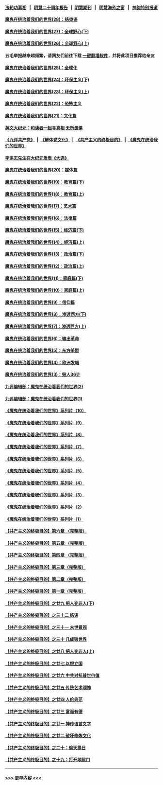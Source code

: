 #### [法轮功真相](https://github.com/gfw-breaker/truth/blob/master/README.md?t=0) &nbsp;&nbsp;|&nbsp;&nbsp; [明慧二十周年报告](https://github.com/gfw-breaker/mh-reports/blob/master/README.md?t=0) &nbsp;&nbsp;|&nbsp;&nbsp;[明慧期刊](https://github.com/gfw-breaker/mh-qikan) &nbsp;&nbsp;|&nbsp;&nbsp; [明慧海外之窗](https://github.com/gfw-breaker/mh-news/blob/master/README.md?t=0) &nbsp;&nbsp;|&nbsp;&nbsp; [神韵特别报道](https://github.com/gfw-breaker/mh-news/blob/master/shenyun.md?t=0)
#### [魔鬼在统治着我们的世界(28)：结束语](../pages/nsc422/n10936246.md?t=06181752) 
#### [魔鬼在统治着我们的世界(27)：全球野心(下)](../pages/nsc422/n10928319.md?t=06181752) 
#### [魔鬼在统治着我们的世界(26)：全球野心(上)](../pages/nsc422/n10900318.md?t=06181752) 
#### 五毛举报越来越频繁，请网友们前往下载 [一键翻墙软件](https://github.com/gfw-breaker/ssr-accounts)，并将此项目推荐给亲友
#### [魔鬼在统治着我们的世界(25)：全球化](../pages/nsc422/n10788205.md?t=06181752) 
#### [魔鬼在统治着我们的世界(24)：环保主义(下)](../pages/nsc422/n10695307.md?t=06181752) 
#### [魔鬼在统治着我们的世界(23)：环保主义(上)](../pages/nsc422/n10688613.md?t=06181752) 
#### [魔鬼在统治着我们的世界(22)：恐怖主义](../pages/nsc422/n10614727.md?t=06181752) 
#### [魔鬼在统治着我们的世界(21)：文化篇](../pages/nsc422/n10597706.md?t=06181752) 
#### [英文大纪元：和读者一起寻真相 无所畏惧](../pages/nsc422/n12542027.md?t=06181752) 
#### [《九评共产党》](https://github.com/begood0513/9ping.md/blob/master/README.md) &nbsp;|&nbsp; [《解体党文化》](../../../../jtdwh.md/blob/master/README.md)  &nbsp;|&nbsp; [《共产主义的终极目的》](../../../../gczydzjmd.md/blob/master/README.md) &nbsp;|&nbsp; [《魔鬼在统治我们的世界》](../../../../mgztzwmdsj.md/blob/master/README.md) 
#### [李洪志先生在大纪元发表《大选》](../pages/nsc422/n12534746.md?t=06181752) 
#### [魔鬼在统治着我们的世界(20)：媒体篇](../pages/nsc422/n10586579.md?t=06181752) 
#### [魔鬼在统治着我们的世界(19)：教育篇(下)](../pages/nsc422/n10564808.md?t=06181752) 
#### [魔鬼在统治着我们的世界(18)：教育篇(上)](../pages/nsc422/n10526970.md?t=06181752) 
#### [魔鬼在统治着我们的世界(17)：艺术篇](../pages/nsc422/n10499093.md?t=06181752) 
#### [魔鬼在统治着我们的世界(16)：法律篇](../pages/nsc422/n10485969.md?t=06181752) 
#### [魔鬼在统治着我们的世界(15)：经济篇(下)](../pages/nsc422/n10469975.md?t=06181752) 
#### [魔鬼在统治着我们的世界(14)：经济篇(上)](../pages/nsc422/n10457370.md?t=06181752) 
#### [魔鬼在统治着我们的世界(13)：政治篇(下)](../pages/nsc422/n10448270.md?t=06181752) 
#### [魔鬼在统治着我们的世界(12)：政治篇(上)](../pages/nsc422/n10444576.md?t=06181752) 
#### [魔鬼在统治着我们的世界(11)：家庭篇(下)](../pages/nsc422/n10440961.md?t=06181752) 
#### [魔鬼在统治着我们的世界(10)：家庭篇(上)](../pages/nsc422/n10435448.md?t=06181752) 
#### [魔鬼在统治着我们的世界(9)：信仰篇](../pages/nsc422/n10432159.md?t=06181752) 
#### [魔鬼在统治着我们的世界(8)：渗透西方(下)](../pages/nsc422/n10429603.md?t=06181752) 
#### [魔鬼在统治着我们的世界(7)：渗透西方(上)](../pages/nsc422/n10426013.md?t=06181752) 
#### [魔鬼在统治着我们的世界(6)：输出革命](../pages/nsc422/n10421536.md?t=06181752) 
#### [魔鬼在统治着我们的世界(5)：东方杀戮](../pages/nsc422/n10417707.md?t=06181752) 
#### [魔鬼在统治着我们的世界(4)：欧洲发端](../pages/nsc422/n10414890.md?t=06181752) 
#### [魔鬼在统治着我们的世界(3)：毁人36计](../pages/nsc422/n10411583.md?t=06181752) 
#### [九评编辑部：魔鬼在统治着我们的世界(2)](../pages/nsc422/n10410036.md?t=06181752) 
#### [九评编辑部：魔鬼在统治着我们的世界(1)](../pages/nsc422/n10406825.md?t=06181752) 
#### [《魔鬼在统治着我们的世界》系列片（10）](../pages/nsc422/n12292670.md?t=06181752) 
#### [《魔鬼在统治着我们的世界》系列片（9）](../pages/nsc422/n12290859.md?t=06181752) 
#### [《魔鬼在统治着我们的世界》系列片（8）](../pages/nsc422/n12287445.md?t=06181752) 
#### [《魔鬼在统治着我们的世界》系列片（7）](../pages/nsc422/n12283425.md?t=06181752) 
#### [《魔鬼在统治着我们的世界》系列片（6）](../pages/nsc422/n12282314.md?t=06181752) 
#### [《魔鬼在统治着我们的世界》系列片（5）](../pages/nsc422/n12281419.md?t=06181752) 
#### [《魔鬼在统治着我们的世界》系列片（4）](../pages/nsc422/n12274024.md?t=06181752) 
#### [《魔鬼在统治着我们的世界》系列片（3）](../pages/nsc422/n12271322.md?t=06181752) 
#### [《魔鬼在统治着我们的世界》系列片（2）](../pages/nsc422/n12269049.md?t=06181752) 
#### [《魔鬼在统治着我们的世界》系列片（1）](../pages/nsc422/n12267575.md?t=06181752) 
#### [【共产主义的终极目的】第六章 （完整版）](../pages/nsc422/n11428913.md?t=06181752) 
#### [【共产主义的终极目的】第五章 （完整版）](../pages/nsc422/n11428912.md?t=06181752) 
#### [【共产主义的终极目的】第四章 （完整版）](../pages/nsc422/n11428907.md?t=06181752) 
#### [【共产主义的终极目的】第三章（完整版）](../pages/nsc422/n11428848.md?t=06181752) 
#### [【共产主义的终极目的】第二章（完整版）](../pages/nsc422/n11428831.md?t=06181752) 
#### [【共产主义的终极目的】第一章（完整版）](../pages/nsc422/n11417651.md?t=06181752) 
#### [【共产主义的终极目的】之廿九 把人变非人(下)](../pages/nsc422/n11344140.md?t=06181752) 
#### [【共产主义的终极目的】之三十二 结语](../pages/nsc422/n11360535.md?t=06181752) 
#### [【共产主义的终极目的】之三十一 末世景观](../pages/nsc422/n11351129.md?t=06181752) 
#### [【共产主义的终极目的】之三十 几成狼世界](../pages/nsc422/n11348280.md?t=06181752) 
#### [【共产主义的终极目的】之廿八 把人变非人(上)](../pages/nsc422/n11340492.md?t=06181752) 
#### [【共产主义的终极目的】之廿七 以恨立国](../pages/nsc422/n11336944.md?t=06181752) 
#### [【共产主义的终极目的】之廿六 中共对抗普世价值](../pages/nsc422/n11324785.md?t=06181752) 
#### [【共产主义的终极目的】之廿五 传统艺术颂神](../pages/nsc422/n11296396.md?t=06181752) 
#### [【共产主义的终极目的】之廿四 人伦典范](../pages/nsc422/n11296397.md?t=06181752) 
#### [【共产主义的终极目的】之廿三 富而有德](../pages/nsc422/n11283598.md?t=06181752) 
#### [【共产主义的终极目的】之廿一 神传语言文字](../pages/nsc422/n11263265.md?t=06181752) 
#### [【共产主义的终极目的】之廿二 破坏修炼文化](../pages/nsc422/n11245728.md?t=06181752) 
#### [【共产主义的终极目的】之二十：偷天换日](../pages/nsc422/n11238846.md?t=06181752) 
#### [【共产主义的终极目的】之十九：打开地狱门](../pages/nsc422/n11206376.md?t=06181752) 

----
#### [ >>> 更早内容 <<< ](../indexes/nsc422-earlier.md)
